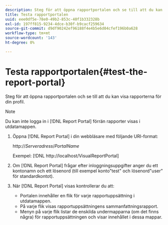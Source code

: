 ```yaml
---
description: Steg för att öppna rapportportalen och se till att du kan visa rapporterna för din profil.
title: Testa rapportportalen
uuid: eee0df5e-78e0-49b2-853c-40f1b332328b
exl-id: 197ff815-9234-4dce-b30f-b9cacf259634
source-git-commit: d9df90242ef96188f4e4b5e6d04cfef196b0a628
workflow-type: tm+mt
source-wordcount: '143'
ht-degree: 0%

---
```


# Testa rapportportalen{#test-the-report-portal}

Steg för att öppna rapportportalen och se till att du kan visa rapporterna för din profil.

>[!NOTE]
>
>Du kan inte logga in i [!DNL Report Portal] förrän rapporter visas i utdatamappen.

1. Öppna [!DNL Report Portal] i din webbläsare med följande URI-format:

   http://*Serveradress*/*PortalName*

   Exempel: [!DNL http://localhost/VisualReportPortal]

1. Om [!DNL Report Portal] frågar efter inloggningsuppgifter anger du ett kontonamn och ett lösenord (till exempel konto&quot;test&quot; och lösenord&quot;user&quot; för standardkontot).
1. När [!DNL Report Portal] visas kontrollerar du att:

   * Portalen innehåller en flik för varje rapportuppsättning i utdatamappen.
   * På varje flik visas rapportuppsättningens sammanfattningsrapport.
   * Menyn på varje flik listar de enskilda undermapparna (om det finns några) för rapportuppsättningen och visar innehållet i dessa mappar.
